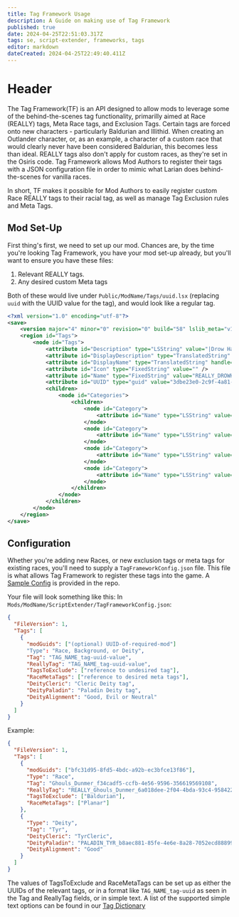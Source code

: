 ```yaml
---
title: Tag Framework Usage
description: A Guide on making use of Tag Framework
published: true
date: 2024-04-25T22:51:03.317Z
tags: se, script-extender, frameworks, tags
editor: markdown
dateCreated: 2024-04-25T22:49:40.411Z
---
```


# Header
The Tag Framework(TF) is an API designed to allow mods to leverage some of the behind-the-scenes tag functionality, primarilly aimed at Race (REALLY) tags, Meta Race tags, and Exclusion Tags. Certain tags are forced onto new characters - particularly Baldurian and Illithid. When creating an Outlander character, or, as an example, a character of a custom race that would clearly never have been considered Baldurian, this becomes less than ideal. REALLY tags also don't apply for custom races, as they're set in the Osiris code. Tag Framework allows Mod Authors to register their tags with a JSON configuration file in order to mimic what Larian does behind-the-scenes for vanilla races.

In short, TF makes it possible for Mod Authors to easily register custom Race REALLY tags to their racial tag, as well as manage Tag Exclusion rules and Meta Tags.

## Mod Set-Up
First thing's first, we need to set up our mod. Chances are, by the time you're looking Tag Framework, you have your mod set-up already, but you'll want to ensure you have these files:
1. Relevant REALLY tags.
2. Any desired custom Meta tags

Both of these would live under `Public/ModName/Tags/uuid.lsx` (replacing `uuid` with the UUID value for the tag), and would look like a regular tag. 

```xml
<?xml version="1.0" encoding="utf-8"?>
<save>
	<version major="4" minor="0" revision="0" build="58" lslib_meta="v1,bswap_guids" />
	<region id="Tags">
		<node id="Tags">
			<attribute id="Description" type="LSString" value="|Drow Half-Elf, shapeshifted or not|" />
			<attribute id="DisplayDescription" type="TranslatedString" handle="hcb0e4a17g6ed5g48begb610g4e7d3af1ad82" version="1" />
			<attribute id="DisplayName" type="TranslatedString" handle="h7fd943bbge764g47b2gb6c5g2ad3bd9c44d2" version="2" />
			<attribute id="Icon" type="FixedString" value="" />
			<attribute id="Name" type="FixedString" value="REALLY_DROWHALFELF" />
			<attribute id="UUID" type="guid" value="3dbe23e0-2c9f-4a81-b586-ec6e50f720e1" />
			<children>
				<node id="Categories">
					<children>
						<node id="Category">
							<attribute id="Name" type="LSString" value="Code" />
						</node>
						<node id="Category">
							<attribute id="Name" type="LSString" value="Dialog" />
						</node>
						<node id="Category">
							<attribute id="Name" type="LSString" value="Race" />
						</node>
						<node id="Category">
							<attribute id="Name" type="LSString" value="PlayerRace" />
						</node>
					</children>
				</node>
			</children>
		</node>
	</region>
</save>
```

## Configuration
Whether you're adding new Races, or new exclusion tags or meta tags for existing races, you'll need to supply a `TagFrameworkConfig.json` file. This file is what allows Tag Framework to register these tags into the game. A [Sample Config](https://github.com/BG3-Community-Library-Team/TagFramework/blob/main/TagFrameworkConfig.sample.json) is provided in the repo.

Your file will look something like this:
In `Mods/ModName/ScriptExtender/TagFrameworkConfig.json`:
```json
{
  "FileVersion": 1,
  "Tags": [
    {
      "modGuids": ["(optional) UUID-of-required-mod"]
      "Type": "Race, Background, or Deity",
      "Tag": "TAG_NAME_tag-uuid-value",
      "ReallyTag": "TAG_NAME_tag-uuid-value",
      "TagsToExclude": ["reference to undesired tag"],
      "RaceMetaTags": ["reference to desired meta tags"],
      "DeityCleric": "Cleric Deity tag",
      "DeityPaladin": "Paladin Deity tag",
      "DeityAlignment": "Good, Evil or Neutral"
    }
  ]
}
```
Example:
```json
{
  "FileVersion": 1,
  "Tags": [
    {
      "modGuids": ["bfc31d95-8fd5-4bdc-a92b-ec3bfce13f86"],
      "Type": "Race",
      "Tag": "Ghouls_Dunmer_f34cadf5-ccfb-4e56-9596-356619569108",
      "ReallyTag": "REALLY_Ghouls_Dunmer_6a018dee-2f04-4bda-93c4-958422c3ed0a",
      "TagsToExclude": ["Baldurian"],
      "RaceMetaTags": ["Planar"]
    },
    {
      "Type": "Deity",
      "Tag": "Tyr",
      "DeityCleric": "TyrCleric",
      "DeityPaladin": "PALADIN_TYR_b8aec881-85fe-4e6e-8a28-7052ecd88899",
      "DeityAlignment": "Good"
    }
  ]
}
```

The values of TagsToExclude and RaceMetaTags can be set up as either the UUIDs of the relevant tags, or in a format like `TAG_NAME_tag-uuid` as seen in the Tag and ReallyTag fields, or in simple text. A list of the supported simple text options can be found in our [Tag Dictionary](https://github.com/BG3-Community-Library-Team/TagFramework/wiki/Tag-Dictionary)